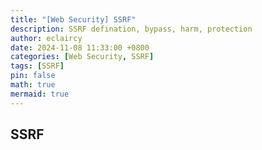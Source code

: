 ```yaml
---
title: "[Web Security] SSRF"
description: SSRF defination, bypass, harm, protection
author: eclaircy
date: 2024-11-08 11:33:00 +0800
categories: [Web Security, SSRF]
tags: [SSRF]
pin: false
math: true
mermaid: true
---
```


## SSRF


## 




